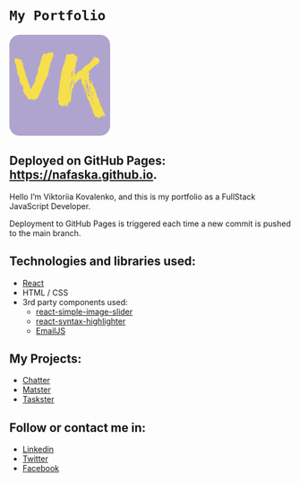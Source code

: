 
# `My Portfolio`

<img src="./public/apple-touch-icon.png" title="Logo">

## Deployed on GitHub Pages: https://nafaska.github.io.

Hello I’m Viktoriia Kovalenko, and this is my portfolio as a FullStack JavaScript Developer.

Deployment to GitHub Pages is triggered each time a new commit is pushed to the main branch.

## Technologies and libraries used:
 * [React](https://reactjs.org)
 * HTML / CSS
 * 3rd party components used:
    * [react-simple-image-slider](https://github.com/kimcoder/react-simple-image-slider)
    * [react-syntax-highlighter](https://github.com/react-syntax-highlighter/react-syntax-highlighter)
    * [EmailJS](https://www.emailjs.com)

## My Projects:
* [Chatter](https://github.com/Nafaska/chatter)
* [Matster](https://github.com/Nafaska/matster-online-shop)
* [Taskster](https://github.com/Nafaska/taskster)

## Follow or contact me in:

* [Linkedin](https://www.linkedin.com/in/viktoriia-kovalenko)
* [Twitter](https://twitter.com/particular_mode)
* [Facebook](https://www.facebook.com/profile.php?id=100004770970960)
